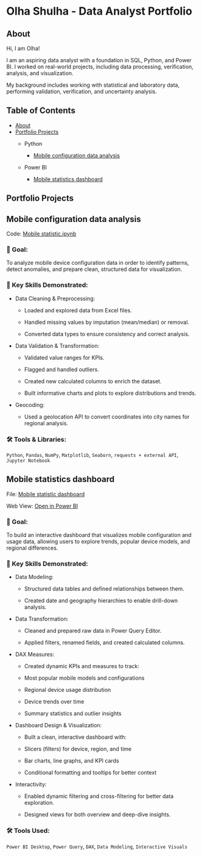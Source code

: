 # Olha Shulha - Data Analyst Portfolio
## About
Hi, I am Olha! 

I am an aspiring data analyst with a foundation in SQL, Python, and Power BI. 
I worked on real-world projects, including data processing, verification, analysis, and visualization. 

My background includes working with statistical and laboratory data, performing validation, verification, and uncertainty analysis.

## Table of Contents
- [About](#about)
- [Portfolio Projects](#portfolio-projects)
  - Python
    - [Mobile configuration data analysis](https://github.com/olhashulha/Data_Analysis_Portfolio/blob/main/Mobile_statistics.ipynb)

  - Power BI
    - [Mobile statistics dashboard](https://github.com/olhashulha/Data_Analysis_Portfolio/blob/main/Mobile_statistics_dashboard.pbix)


## Portfolio Projects
## Mobile configuration data analysis
Code: [Mobile statistic.ipynb](Mobile_statistics.ipynb)

### 🎯 Goal:
To analyze mobile device configuration data in order to identify patterns, detect anomalies, and prepare clean, structured data for visualization.

### 🔧 Key Skills Demonstrated:
- Data Cleaning & Preprocessing:

    - Loaded and explored data from Excel files.

    - Handled missing values by imputation (mean/median) or removal.

    - Converted data types to ensure consistency and correct analysis.

- Data Validation & Transformation:

    - Validated value ranges for KPIs.

    - Flagged and handled outliers.

    - Created new calculated columns to enrich the dataset.

    - Built informative charts and plots to explore distributions and trends.

- Geocoding:

    - Used a geolocation API to convert coordinates into city names for regional analysis.

### 🛠️ Tools & Libraries:
`Python`, `Pandas`, `NumPy`, `Matplotlib`, `Seaborn`, `requests + external API`, `Jupyter Notebook`

## Mobile statistics dashboard
File: [Mobile statistic dashboard](Mobile_statistics_dashboard.pbix)

Web View: [Open in Power BI](https://app.powerbi.com/view?r=eyJrIjoiY2Q1MTI1ZWQtODJmYS00ZDA0LTlmMGYtOTAyNzkxZDE0ZWM1IiwidCI6IjZlYWE3ZDIyLWQyNzctNGFmOC05MzUzLTZlNzU3YTY5OTMwMSIsImMiOjl9&pageName=35121fd9a356635fbcb9)

### 🎯 Goal:
To build an interactive dashboard that visualizes mobile configuration and usage data, allowing users to explore trends, popular device models, and regional differences.

### 🔧 Key Skills Demonstrated:
- Data Modeling:

    - Structured data tables and defined relationships between them.

    - Created date and geography hierarchies to enable drill-down analysis.

- Data Transformation:

    - Cleaned and prepared raw data in Power Query Editor.

    - Applied filters, renamed fields, and created calculated columns.

- DAX Measures:

    - Created dynamic KPIs and measures to track:

    - Most popular mobile models and configurations

    - Regional device usage distribution

    - Device trends over time

    - Summary statistics and outlier insights

- Dashboard Design & Visualization:

    - Built a clean, interactive dashboard with:

    - Slicers (filters) for device, region, and time

    - Bar charts, line graphs, and KPI cards

    - Conditional formatting and tooltips for better context

- Interactivity:

    - Enabled dynamic filtering and cross-filtering for better data exploration.

    - Designed views for both overview and deep-dive insights.

### 🛠️ Tools Used:
`Power BI Desktop`, `Power Query`, `DAX`, `Data Modeling`, `Interactive Visuals`
